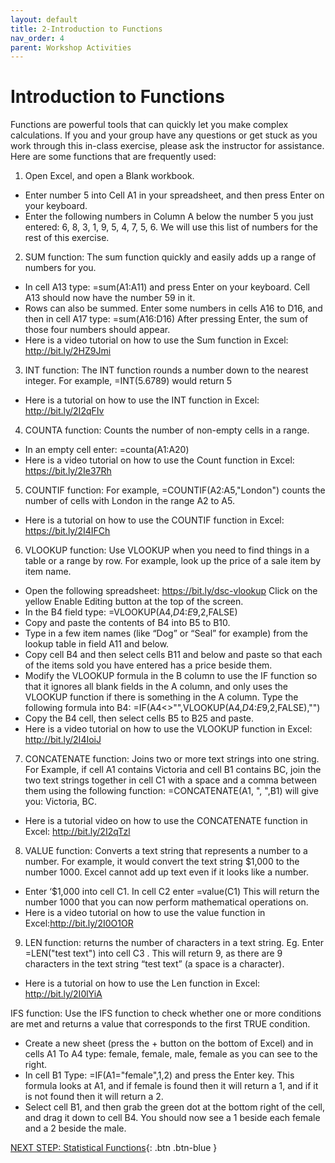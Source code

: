 ```yaml
---
layout: default
title: 2-Introduction to Functions
nav_order: 4
parent: Workshop Activities
---
```

# Introduction to Functions
Functions are powerful tools that can quickly let you make complex calculations. If you and your group have any questions or get stuck as you work through this in-class exercise, please ask the instructor for assistance.  Here are some functions that are frequently used:

1. Open Excel, and open a Blank workbook. 
  - Enter number 5 into Cell A1 in your spreadsheet, and then press Enter on your keyboard.
  - Enter the following numbers in Column A below the number 5 you just entered: 6, 8, 3, 1, 9, 5, 4, 7, 5, 6.  We will use this list of numbers for the rest of this exercise.

2. SUM function: The sum function quickly and easily adds up a range of numbers for you.
  - In cell A13 type: =sum(A1:A11) and press Enter on your keyboard. Cell A13 should now have the number 59 in it. 
  - Rows can also be summed. Enter some numbers in cells A16 to D16, and then in cell A17 type: =sum(A16:D16)  After pressing Enter, the sum of those four numbers should appear.
  - Here is a video tutorial on how to use the Sum function in Excel: http://bit.ly/2HZ9Jmi 

3. INT function: The INT function rounds a number down to the nearest integer. For example, =INT(5.6789) would return 5
  - Here is a tutorial on how to use the INT function in Excel: http://bit.ly/2I2qFIv 

4. COUNTA function: Counts the number of non-empty cells in a range. 
  - In an empty cell enter: =counta(A1:A20)
  - Here is a video tutorial on how to use the Count function in Excel: https://bit.ly/2Ie37Rh 

5. COUNTIF function: For example, =COUNTIF(A2:A5,"London") counts the number of cells with London in the range A2 to A5.
  - Here is a tutorial on how to use the COUNTIF function in Excel: https://bit.ly/2I4IFCh 

6. VLOOKUP function: Use VLOOKUP when you need to find things in a table or a range by row. For example, look up the price of a sale item by item name.
  - Open the following spreadsheet: https://bit.ly/dsc-vlookup Click on the yellow Enable Editing button at the top of the screen.
  - In the B4 field type: =VLOOKUP(A4,$D$4:$E$9,2,FALSE)
  - Copy and paste the contents of B4 into B5 to B10.
  - Type in a few item names (like “Dog” or “Seal” for example) from the lookup table in field A11 and below.
  - Copy cell B4 and then select cells B11 and below and paste so that each of the items sold you have entered has a price beside them.
  - Modify the VLOOKUP formula in the B column to use the IF function so that it ignores all blank fields in the A column, and only uses the VLOOKUP function if there is something in the A column. Type the following formula into B4: =IF(A4<>"",VLOOKUP(A4,$D$4:$E$9,2,FALSE),"")
  - Copy the B4 cell, then select cells B5 to B25 and paste.
  - Here is a video tutorial on how to use the VLOOKUP function in Excel: http://bit.ly/2I4IoiJ 

7. CONCATENATE function: Joins two or more text strings into one string. For Example, if cell A1 contains Victoria and cell B1 contains BC, join the two text strings together in cell C1 with a space and a comma between them using the following function: =CONCATENATE(A1, ", ",B1) will give you: Victoria, BC.
  - Here is a tutorial video on how to use the CONCATENATE function in Excel: http://bit.ly/2I2qTzl 

8. VALUE function: Converts a text string that represents a number to a number. For example, it would convert the text string $1,000 to the number 1000. Excel cannot add up text even if it looks like a number. 
  - Enter ‘$1,000 into cell C1. In cell C2 enter =value(C1)   This will return the number 1000 that you can now perform mathematical operations on.
  - Here is a video tutorial on how to use the value function in Excel:http://bit.ly/2I0O1OR  
 
9. LEN function: returns the number of characters in a text string. Eg. Enter =LEN("test text") into cell C3 . This will return 9, as there are 9 characters in the text string “test text” (a space is a character). 
  - Here is a tutorial on how to use the Len function in Excel: http://bit.ly/2I0lYiA 

IFS function: Use the IFS function to check whether one or more conditions are met and returns a value that corresponds to the first TRUE condition.
  - Create a new sheet (press the + button on the bottom of Excel) and in cells A1 To A4 type: female, female, male, female as you can see to the right.
  - In cell B1 Type: =IF(A1="female",1,2) and press the Enter key. This formula looks at A1, and if female is found then it will return a 1, and if it is not found then it will return a 2.
  - Select cell B1, and then grab the green dot at the bottom right of the cell, and drag it down to cell B4. You should now see a 1 beside each female and a 2 beside the male.


[NEXT STEP: Statistical Functions](statistical-functions.html){: .btn .btn-blue }
